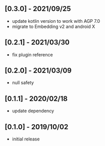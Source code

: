## [0.3.0] - 2021/09/25

* update kotlin version to work with AGP 7.0
* migrate to Embedding v2 and android X

## [0.2.1] - 2021/03/30

* fix plugin reference

## [0.2.0] - 2021/03/09

* null safety

## [0.1.1] - 2020/02/18

* update dependency

## [0.1.0] - 2019/10/02

* initial release
